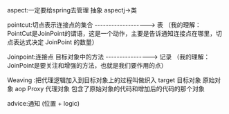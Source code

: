 aspect:一定要给spring去管理  抽象  aspectj->类  

pointcut:切点表示连接点的集合  ------------------->           表
  （我的理解：PointCut是JoinPoint的谓语，这是一个动作，主要是告诉通知连接点在哪里，切点表达式决定 JoinPoint 的数量）
  
Joinpoint:连接点   目标对象中的方法 ---------------->    记录
  （我的理解：JoinPoint是要关注和增强的方法，也就是我们要作用的点）
  
Weaving :把代理逻辑加入到目标对象上的过程叫做织入
target 目标对象 原始对象
aop Proxy 代理对象  包含了原始对象的代码和增加后的代码的那个对象

advice:通知    (位置 + logic)
